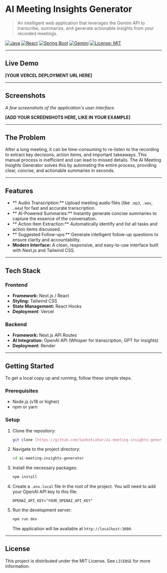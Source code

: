 # AI Meeting Insights Generator 

> An intelligent web application that leverages the Gemini API to transcribe, summarize, and generate actionable insights from your recorded meetings.

[![Java](https://img.shields.io/badge/Java-ED8B00?style=for-the-badge&logo=openjdk&logoColor=white)](https://www.java.com/)
[![React](https://img.shields.io/badge/React-20232A?style=for-the-badge&logo=react&logoColor=61DAFB)](https://reactjs.org/)
[![Spring Boot](https://img.shields.io/badge/Spring_Boot-F2F4F9?style=for-the-badge&logo=spring&logoColor=6DB33F)](https://spring.io/projects/spring-boot)
[![Gemini](https://img.shields.io/badge/Gemini-8E55EA?style=for-the-badge&logo=googlegemini&logoColor=white)](https://gemini.google.com/)
[![License: MIT](https://img.shields.io/badge/License-MIT-yellow.svg?style=for-the-badge)](https://opensource.org/licenses/MIT)

---

##  Live Demo

**[YOUR VERCEL DEPLOYMENT URL HERE]**

---

## Screenshots

*A few screenshots of the application's user interface.*

**[ADD YOUR SCREENSHOTS HERE, LIKE IN YOUR EXAMPLE]**

---

##  The Problem

After a long meeting, it can be time-consuming to re-listen to the recording to extract key decisions, action items, and important takeaways. This manual process is inefficient and can lead to missed details. The AI Meeting Insights Generator solves this by automating the entire process, providing clear, concise, and actionable summaries in seconds.

---

## Features

* ** Audio Transcription:** Upload meeting audio files (like `.mp3`, `.wav`, `.m4a`) for fast and accurate transcription.
* ** AI-Powered Summaries:** Instantly generate concise summaries to capture the essence of the conversation.
* ** Action Item Extraction:** Automatically identify and list all tasks and action items discussed.
* ** Suggested Follow-ups:** Generate intelligent follow-up questions to ensure clarity and accountability.
* **Modern Interface:** A clean, responsive, and easy-to-use interface built with Next.js and Tailwind CSS.

---

## Tech Stack

### Frontend
* **Framework:** Next.js / React
* **Styling:** Tailwind CSS
* **State Management:** React Hooks
*  **Deployment**: Vercel


### Backend
* **Framework:** Next.js API Routes
* **AI Integration:** OpenAI API (Whisper for transcription, GPT for insights)
* **Deployment**: Render

---

## Getting Started

To get a local copy up and running, follow these simple steps.

### Prerequisites

* Node.js (v18 or higher)
* npm or yarn

### Setup

1.  Clone the repository:
    ```sh
    git clone [https://github.com/SanketLohar/ai-meeting-insights-generator.git](https://github.com/SanketLohar/ai-meeting-insights-generator.git)
    ```
2.  Navigate to the project directory:
    ```sh
    cd ai-meeting-insights-generator
    ```
3.  Install the necessary packages:
    ```sh
    npm install
    ```
4.  Create a `.env.local` file in the root of the project. You will need to add your OpenAI API key to this file:
    ```env
    OPENAI_API_KEY="YOUR_OPENAI_API_KEY"
    ```
5.  Run the development server:
    ```sh
    npm run dev
    ```
    The application will be available at `http://localhost:3000`.

---

## License

This project is distributed under the MIT License. See `LICENSE` for more information.
